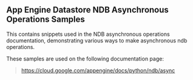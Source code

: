 ## App Engine Datastore NDB Asynchronous Operations Samples

This contains snippets used in the NDB asynchronous operations documentation,
demonstrating various ways to make asynchronous ndb operations.

<!-- auto-doc-link -->
These samples are used on the following documentation page:

> https://cloud.google.com/appengine/docs/python/ndb/async

<!-- end-auto-doc-link -->
